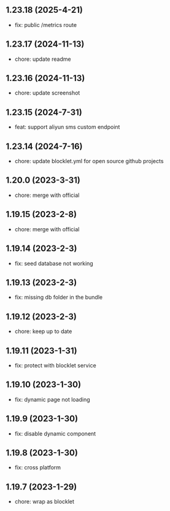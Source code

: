 ## 1.23.18 (2025-4-21)

- fix: public /metrics route

## 1.23.17 (2024-11-13)

- chore: update readme

## 1.23.16 (2024-11-13)

- chore: update screenshot

## 1.23.15 (2024-7-31)

- feat: support aliyun sms custom endpoint

## 1.23.14 (2024-7-16)

- chore: update blocklet.yml for open source github projects

## 1.20.0 (2023-3-31)

- chore: merge with official

## 1.19.15 (2023-2-8)

- chore: merge with official

## 1.19.14 (2023-2-3)

- fix: seed database not working

## 1.19.13 (2023-2-3)

- fix: missing db folder in the bundle

## 1.19.12 (2023-2-3)

- chore: keep up to date

## 1.19.11 (2023-1-31)

- fix: protect with blocklet service

## 1.19.10 (2023-1-30)

- fix: dynamic page not loading

## 1.19.9 (2023-1-30)

- fix: disable dynamic component

## 1.19.8 (2023-1-30)

- fix: cross platform

## 1.19.7 (2023-1-29)

- chore: wrap as blocklet
